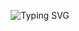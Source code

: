 <!-- Universal Color, Centered -->
<p align="center">
  <img src="https://readme-typing-svg.demolab.com?font=Georgia&size=20&duration=2000&pause=100&multiline=true&width=600&height=80&lines=Data+Scientist+%7C+AI+Researcher+%7C+Machine+Learning+Engineer&color=007ACC" alt="Typing SVG">
</p>
